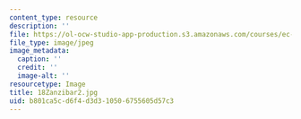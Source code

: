 ```yaml
---
content_type: resource
description: ''
file: https://ol-ocw-studio-app-production.s3.amazonaws.com/courses/ec-721-wheelchair-design-in-developing-countries-spring-2009/b801ca5cd6f4d3d310506755605d57c3_18Zanzibar2.jpg
file_type: image/jpeg
image_metadata:
  caption: ''
  credit: ''
  image-alt: ''
resourcetype: Image
title: 18Zanzibar2.jpg
uid: b801ca5c-d6f4-d3d3-1050-6755605d57c3
---
```


